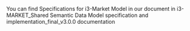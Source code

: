 

You can find Specifications for i3-Market Model in our document in i3-MARKET_Shared Semantic Data Model specification and implementation_final_v3.0.0 documentation


